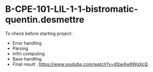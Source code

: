 # B-CPE-101-LIL-1-1-bistromatic-quentin.desmettre

To check before starting project:
- Error handling
- Parsing
- Infin computing
- Base handling
- Final result : https://www.youtube.com/watch?v=dQw4w9WgXcQ
